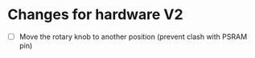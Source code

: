 # Changes for hardware V2

- [ ] Move the rotary knob to another position (prevent clash with PSRAM pin)